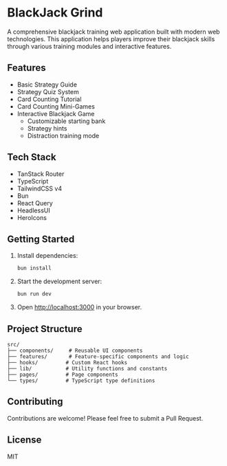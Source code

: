# BlackJack Grind

A comprehensive blackjack training web application built with modern web technologies. This application helps players improve their blackjack skills through various training modules and interactive features.

## Features

- Basic Strategy Guide
- Strategy Quiz System
- Card Counting Tutorial
- Card Counting Mini-Games
- Interactive Blackjack Game
  - Customizable starting bank
  - Strategy hints
  - Distraction training mode

## Tech Stack

- TanStack Router
- TypeScript
- TailwindCSS v4
- Bun
- React Query
- HeadlessUI
- HeroIcons

## Getting Started

1. Install dependencies:
   ```bash
   bun install
   ```

2. Start the development server:
   ```bash
   bun run dev
   ```

3. Open [http://localhost:3000](http://localhost:3000) in your browser.

## Project Structure

```
src/
├── components/     # Reusable UI components
├── features/       # Feature-specific components and logic
├── hooks/         # Custom React hooks
├── lib/           # Utility functions and constants
├── pages/         # Page components
└── types/         # TypeScript type definitions
```

## Contributing

Contributions are welcome! Please feel free to submit a Pull Request.

## License

MIT 